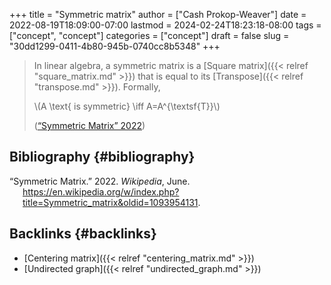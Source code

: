 +++
title = "Symmetric matrix"
author = ["Cash Prokop-Weaver"]
date = 2022-08-19T18:09:00-07:00
lastmod = 2024-02-24T18:23:18-08:00
tags = ["concept", "concept"]
categories = ["concept"]
draft = false
slug = "30dd1299-0411-4b80-945b-0740cc8b5348"
+++

> In linear algebra, a symmetric matrix is a [Square matrix]({{< relref "square_matrix.md" >}}) that is equal to its [Transpose]({{< relref "transpose.md" >}}). Formally,
>
> \\(A \text{ is symmetric} \iff A=A^{\textsf{T}}\\)
>
> (<a href="#citeproc_bib_item_1">“Symmetric Matrix” 2022</a>)


## Bibliography {#bibliography}

<style>.csl-entry{text-indent: -1.5em; margin-left: 1.5em;}</style><div class="csl-bib-body">
  <div class="csl-entry"><a id="citeproc_bib_item_1"></a>“Symmetric Matrix.” 2022. <i>Wikipedia</i>, June. <a href="https://en.wikipedia.org/w/index.php?title=Symmetric_matrix&oldid=1093954131">https://en.wikipedia.org/w/index.php?title=Symmetric_matrix&#38;oldid=1093954131</a>.</div>
</div>


## Backlinks {#backlinks}

-   [Centering matrix]({{< relref "centering_matrix.md" >}})
-   [Undirected graph]({{< relref "undirected_graph.md" >}})
